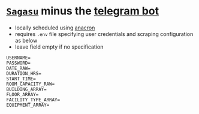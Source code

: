 # [`Sagasu`](https://github.com/gongahkia/sagasu) minus the [telegram bot](https://github.com/gongahkia/sagasu/tree/main/bot)

* locally scheduled using [anacron](https://en.wikipedia.org/wiki/Anacron)
* requires `.env` file specifying user credentials and scraping configuration as below
* leave field empty if no specification

```env
USERNAME=
PASSWORD=
DATE_RAW=
DURATION_HRS=
START_TIME=
ROOM_CAPACITY_RAW=
BUILDING_ARRAY=
FLOOR_ARRAY=
FACILITY_TYPE_ARRAY=
EQUIPMENT_ARRAY=
```
